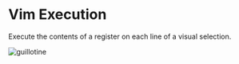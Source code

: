 # Vim Execution

Execute the contents of a register on each line of a visual selection.

![guillotine](https://upload.wikimedia.org/wikipedia/commons/thumb/1/14/Maiden_d%27halifax_Croker.jpg/197px-Maiden_d%27halifax_Croker.jpg)



